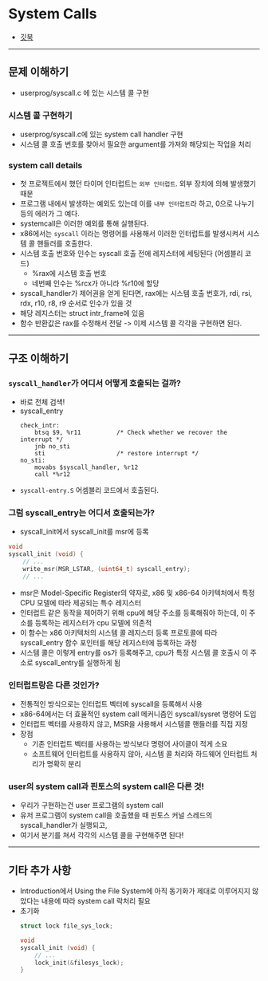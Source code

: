 # System Calls
- [깃북](https://casys-kaist.github.io/pintos-kaist/project2/system_call.html)

---
## 문제 이해하기
- userprog/syscall.c 에 있는 시스템 콜 구현

### 시스템 콜 구현하기
- userprog/syscall.c에 있는 system call handler 구현
- 시스템 콜 호출 번호를 찾아서 필요한 argument를 가져와 해당되는 작업을 처리

### system call details
- 첫 프로젝트에서 했던 타이머 인터럽트는 `외부 인터럽트`. 외부 장치에 의해 발생했기 때문
- 프로그램 내에서 발생하는 예외도 있는데 이를 `내부 인터럽트`라 하고, 0으로 나누기 등의 에러가 그 예다.
- systemcall은 이러한 예외를 통해 실행된다.
- x86에서는 `syscall` 이라는 명령어를 사용해서 이러한 인터럽트를 발생시켜서 시스템 콜 핸들러를 호출한다.
- 시스템 호출 번호와 인수는 syscall 호출 전에 레지스터에 세팅된다 (어셈블리 코드)
    - %rax에 시스템 호출 번호 
    - 네번째 인수는 %rcx가 아니라 %r10에 할당
- syscall_handler가 제어권을 얻게 된다면, rax에는 시스템 호출 번호가, rdi, rsi, rdx, r10, r8, r9 순서로 인수가 있을 것
- 해당 레지스터는 struct intr_frame에 있음
- 함수 반환값은 rax를 수정해서 전달
-> 이제 시스템 콜 각각을 구현하면 된다.

---
## 구조 이해하기
###  `syscall_handler`가 어디서 어떻게 호출되는 걸까?
- 바로 전체 검색!
- syscall_entry
    ```
    check_intr:
        btsq $9, %r11          /* Check whether we recover the interrupt */
        jnb no_sti
        sti                    /* restore interrupt */
    no_sti:
        movabs $syscall_handler, %r12
        call *%r12
    ```
- `syscall-entry.S` 어셈블리 코드에서 호출된다.

### 그럼 syscall_entry는 어디서 호출되는가?
- syscall_init에서 syscall_init를 msr에 등록
```c
void
syscall_init (void) {
    // ...
	write_msr(MSR_LSTAR, (uint64_t) syscall_entry);
    // ...
```
- msr은 Model-Specific Register의 약자로, x86 및 x86-64 아키텍처에서 특정 CPU 모델에 따라 제공되는 특수 레지스터
- 인터럽트 같은 동작을 제어하기 위해 cpu에 해당 주소를 등록해줘야 하는데, 이 주소를 등록하는 레지스터가 cpu 모델에 의존적
- 이 함수는 x86 아키텍처의 시스템 콜 레지스터 등록 프로토콜에 따라 syscall_entry 함수 포인터를 해당 레지스터에 등록하는 과정
- 시스템 콜은 이렇게 entry를 os가 등록해주고, cpu가 특정 시스템 콜 호출시 이 주소로 syscall_entry를 실행하게 됨

### 인터럽트랑은 다른 것인가?
- 전통적인 방식으로는 인터럽트 벡터에 syscall을 등록해서 사용
- x86-64에서는 더 효율적인 system call 메커니즘인 syscall/sysret 명령어 도입
- 인터럽트 벡터를 사용하지 않고, MSR을 사용해서 시스템콜 핸들러를 직접 지정
- 장점
    - 기존 인터럽트 벡터를 사용하는 방식보다 명령어 사이클이 적게 소요
    - 소프트웨어 인터럽트를 사용하지 않아, 시스템 콜 처리와 하드웨어 인터럽트 처리가 명확히 분리

### user의 system call과 핀토스의 system call은 다른 것!
- 우리가 구현하는건 user 프로그램의 system call
- 유저 프로그램이 system call을 호출했을 때 핀토스 커널 스레드의 syscall_handler가 실행되고, 
- 여기서 분기를 쳐서 각각의 시스템 콜을 구현해주면 된다!

---

## 기타 추가 사항
- Introduction에서 Using the File System에 아직 동기화가 제대로 이루어지지 않았다는 내용에 따라 system call 락처리 필요
- 초기화
    ```c
    struct lock file_sys_lock;

    void
    syscall_init (void) {
        // ...
        lock_init(&filesys_lock);
    }
    ```